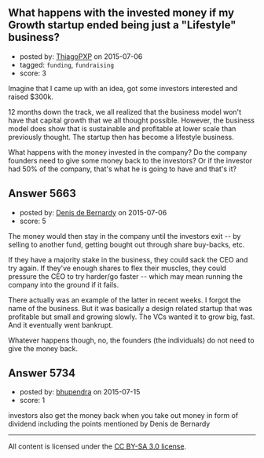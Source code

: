 ## What happens with the invested money if my Growth startup ended being just a "Lifestyle" business?

- posted by: [ThiagoPXP](https://stackexchange.com/users/329188/thiagopxp) on 2015-07-06
- tagged: `funding`, `fundraising`
- score: 3

Imagine that I came up with an idea, got some investors interested and raised $300k.

12 months down the track, we all realized that the business model won't have that capital growth that we all thought possible. However, the business model does show that is sustainable and profitable at lower scale than previously thought. The startup then has become a lifestyle business.

What happens with the money invested in the company? Do the company founders need to give some money back to the investors? Or if the investor had 50% of the company, that's what he is going to have and that's it?


## Answer 5663

- posted by: [Denis de Bernardy](https://stackexchange.com/users/182468/denis-de-bernardy) on 2015-07-06
- score: 5

The money would then stay in the company until the investors exit -- by selling to another fund, getting bought out through share buy-backs, etc.

If they have a majority stake in the business, they could sack the CEO and try again. If they've enough shares to flex their muscles, they could pressure the CEO to try harder/go faster -- which may mean running the company into the ground if it fails.

There actually was an example of the latter in recent weeks. I forgot the name of the business. But it was basically a design related startup that was profitable but small and growing slowly. The VCs wanted it to grow big, fast. And it eventually went bankrupt.

Whatever happens though, no, the founders (the individuals) do not need to give the money back.


## Answer 5734

- posted by: [bhupendra](https://stackexchange.com/users/5500798/bhupendra) on 2015-07-15
- score: 1

investors also get the money back when you take out money in form of dividend including the points mentioned by Denis de Bernardy



---

All content is licensed under the [CC BY-SA 3.0 license](https://creativecommons.org/licenses/by-sa/3.0/).
